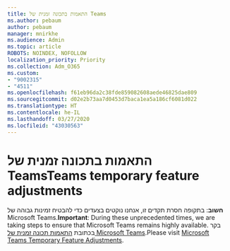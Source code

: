 ```yaml
---
title: התאמות בתכונה זמנית של Teams
ms.author: pebaum
author: pebaum
manager: mnirkhe
ms.audience: Admin
ms.topic: article
ROBOTS: NOINDEX, NOFOLLOW
localization_priority: Priority
ms.collection: Adm_O365
ms.custom:
- "9002315"
- "4511"
ms.openlocfilehash: f61eb96da2c38fde859082608aede46825dae809
ms.sourcegitcommit: d02e2b73aa7d0453d7baca1ea5a186cf6081d022
ms.translationtype: HT
ms.contentlocale: he-IL
ms.lasthandoff: 03/27/2020
ms.locfileid: "43030563"
---
```

# <a name="teams-temporary-feature-adjustments"></a><span data-ttu-id="4a1f1-102">התאמות בתכונה זמנית של Teams</span><span class="sxs-lookup"><span data-stu-id="4a1f1-102">Teams temporary feature adjustments</span></span>

<span data-ttu-id="4a1f1-103">**חשוב**: בתקופה חסרת תקדים זו, אנחנו נוקטים בצעדים כדי להבטיח זמינות גבוהה של Microsoft Teams.</span><span class="sxs-lookup"><span data-stu-id="4a1f1-103">**Important**: During these unprecedented times, we are taking steps to ensure that Microsoft Teams remains highly available.</span></span> <span data-ttu-id="4a1f1-104">בקר בכתובת [התאמות תכונה זמנית של Microsoft Teams](https://admin.microsoft.com/Adminportal/Home?source=applauncher#MessageCenter?id=MC206581).</span><span class="sxs-lookup"><span data-stu-id="4a1f1-104">Please visit [Microsoft Teams Temporary Feature Adjustments](https://admin.microsoft.com/Adminportal/Home?source=applauncher#MessageCenter?id=MC206581).</span></span>
